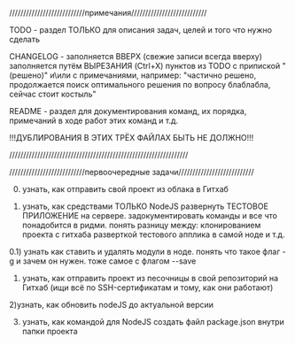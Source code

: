 ///////////////////////////примечания///////////////////////////

TODO - раздел ТОЛЬКО для описания задач, целей и того что нужно сделать

CHANGELOG - заполняется ВВЕРХ (свежие записи всегда вверху) заполняется путём ВЫРЕЗАНИЯ (Ctrl+X) пунктов из TODO с припиской
"(решено)" и\или с примечаниями, например: "частично решено, продолжается поиск оптимального решения по вопросу блаблабла,
сейчас стоит костыль"

README - раздел для документирования команд, их порядка, примечаний в ходе работ этих команд и т.д.

!!!ДУБЛИРОВАНИЯ В ЭТИХ ТРЁХ ФАЙЛАХ БЫТЬ НЕ ДОЛЖНО!!!

////////////////////////////////////////////////////////////////




///////////////////////////первоочередные задачи///////////////////////////

00) узнать, как отправить свой проект из облака в Гитхаб


0) узнать, как средствами ТОЛЬКО NodeJS развернуть ТЕСТОВОЕ ПРИЛОЖЕНИЕ на сервере.
   задокументировать команды и все что понадобится в ридми. понять разницу между:
                                                                           клонированием проекта с гитхаба
                                                                           разверткой тестового апплика в самой ноде и т.д.

0.1) узнать как ставить и удалять модули в ноде. понять что такое флаг -g и зачем он нужен. тоже самое с флагом --save

1)    узнать, как отправить проект из песочницы в свой репозиторий на Гитхаб (ищи всё по SSH-сертификатам и тому, как они работают)


2)узнать, как обновить nodeJS до актуальной версии

3) узнать, как командой для NodeJS создать файл package.json внутри папки проекта






